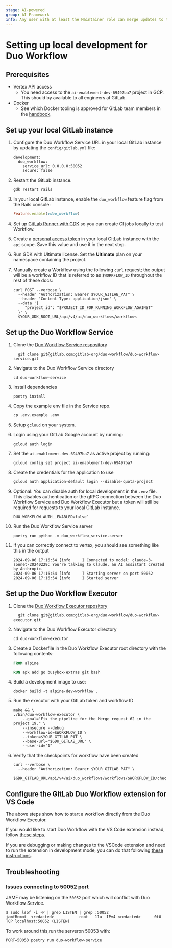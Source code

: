 ```yaml
---
stage: AI-powered
group: AI Framework
info: Any user with at least the Maintainer role can merge updates to this content. For details, see https://docs.gitlab.com/ee/development/development_processes.html#development-guidelines-review.
---
```


# Setting up local development for Duo Workflow

## Prerequisites

- Vertex API access
  - You need access to the `ai-enablement-dev-69497ba7` project in
    GCP. This should by available to all engineers at GitLab.
- Docker
  - See which Docker tooling is approved for GitLab team members in the [handbook](https://handbook.gitlab.com/handbook/tools-and-tips/mac/#docker-desktop).

## Set up your local GitLab instance

1. Configure the Duo Workflow Service URL in your local GitLab instance by updating the `config/gitlab.yml` file:

   ```dotenv
   development:
     duo_workflow:
       service_url: 0.0.0.0:50052
       secure: false
   ```

1. Restart the GitLab instance.

   ```shell
   gdk restart rails
   ```

1. In your local GitLab instance, enable the `duo_workflow` feature flag from the Rails console:

   ```ruby
   Feature.enable(:duo_workflow)
   ```

1. Set up [GitLab Runner with GDK](https://gitlab.com/gitlab-org/gitlab-development-kit/blob/main/doc/howto/runner.md) so you can create CI jobs locally to test Workflow.
1. Create a [personal access token](../../user/profile/personal_access_tokens.md) in your local GitLab instance with the `api` scope. Save this value and use it in the next step.
1. Run GDK with Ultimate license. Set the **Ultimate** plan on your namespace containing the project.
1. Manually create a Workflow using the following `curl` request; the output will be a workflow ID that is referred to as `$WORKFLOW_ID` throughout the rest of these docs:

   ```shell
   curl POST --verbose \
     --header "Authorization: Bearer $YOUR_GITLAB_PAT" \
     --header 'Content-Type: application/json' \
     --data '{
        "project_id": "$PROJECT_ID_FOR_RUNNING_WORKFLOW_AGAINST"
     }' \
     $YOUR_GDK_ROOT_URL/api/v4/ai/duo_workflows/workflows
   ```

## Set up the Duo Workflow Service

1. Clone the [Duo Workflow Service respository](https://gitlab.com/gitlab-org/duo-workflow/duo-workflow-service)

   ```shell
     git clone git@gitlab.com:gitlab-org/duo-workflow/duo-workflow-service.git
   ```

1. Navigate to the Duo Workflow Service directory

   ```shell
   cd duo-workflow-service
   ```

1. Install dependencies

   ```shell
   poetry install
   ```

1. Copy the example env file in the Service repo.

   ```shell
   cp .env.example .env
   ```

1. Setup [`gcloud`](https://cloud.google.com/sdk/docs/install) on your system.
1. Login using your GitLab Google account by running:

   ```shell
   gcloud auth login
   ```

1. Set the `ai-enablement-dev-69497ba7` as active project by running:

   ```shell
   gcloud config set project ai-enablement-dev-69497ba7
   ```

1. Create the credentials for the application to use

   ```shell
   gcloud auth application-default login --disable-quota-project
   ```

1. Optional: You can disable auth for local development in the `.env` file. This disables authentication or the gRPC connection between the Duo Workflow Service and Duo Workflow Executor but a token will still be required for requests to your local GitLab instance.

   ```dotenv
   DUO_WORKFLOW_AUTH__ENABLED=false`
   ```

1. Run the Duo Workflow Service server

   ```shell
   poetry run python -m duo_workflow_service.server
   ```

1. If you can correctly connect to vertex, you should see something
   like this in the output

   ```shell
   2024-09-06 17:16:54 [info     ] Connected to model: claude-3-sonnet-20240229: You're talking to Claude, an AI assistant created by Anthropic.
   2024-09-06 17:16:54 [info     ] Starting server on port 50052
   2024-09-06 17:16:54 [info     ] Started server
   ```

## Set up the Duo Workflow Executor

1. Clone the [Duo Workflow Executor repository](https://gitlab.com/gitlab-org/duo-workflow/duo-workflow-executor)

   ```shell
     git clone git@gitlab.com:gitlab-org/duo-workflow/duo-workflow-executor.git
   ```

1. Navigate to the Duo Workflow Executor directory

   ```shell
   cd duo-workflow-executor
   ```

1. Create a Dockerfile in the Duo Workflow Executor root directory with the following contents:

   ```Dockerfile
   FROM alpine

   RUN apk add go busybox-extras git bash
   ```

1. Build a development image to use:

   ```shell
   docker build -t alpine-dev-workflow .
   ```

1. Run the executor with your GitLab token and workflow ID

   ```shell
   make && \
   ./bin/duo-workflow-executor \
       --goal='Fix the pipeline for the Merge request 62 in the project 19." \
       --insecure --debug
       --workflow-id=$WORKFLOW_ID \
       --token=$YOUR_GITLAB_PAT \
       --base-url="$GDK_GITLAB_URL" \
       --user-id="1"
   ```

1. Verify that the checkpoints for workflow have been created

   ```shell
   curl --verbose \
     --header "Authorization: Bearer $YOUR_GITLAB_PAT" \
     $GDK_GITLAB_URL/api/v4/ai/duo_workflows/workflows/$WORKFLOW_ID/checkpoints
   ```

## Configure the GitLab Duo Workflow extension for VS Code

The above steps show how to start a workflow directly from the Duo Workflow
Executor.

If you would like to start Duo Workflow with the VS Code extension instead,
follow [these steps](../../user/duo_workflow/index.md#prerequisites).

If you are debugging or making changes to the VSCode extension and need to run the extension in development mode, you can do that following [these instructions](https://gitlab.com/gitlab-org/gitlab-vscode-extension/-/blob/main/CONTRIBUTING.md#configuring-development-environment).

## Troubleshooting

### Issues connecting to 50052 port

JAMF may be listening on the `50052` port which will conflict with Duo Workflow Service.

```shell
$ sudo lsof -i -P | grep LISTEN | grep :50052
jamfRemot  <redacted>           root   11u  IPv4 <redacted>      0t0    TCP localhost:50052 (LISTEN)
```

To work around this,run the serveron 50053 with:

```shell
PORT=50053 poetry run duo-workflow-service
```
